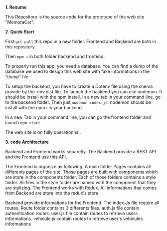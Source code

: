 **1. Resume**

This Repository is the source code for the prototype of the web site "MemoraCar".

**2. Quick Start**

First `git pull` this repo in a new folder. Frontend and Backend are both in this repository.

Then `npm i` in both folder backend and frontend.

To properly run this app, you need a database. You can find a dump of the database we used to design this web site 
with fake informations in the "dump" file.

To setup the backend, you have to create a Dotenv file using the shema provide by the .env.dist file.
To launch the backend you can use nodemon. It should be install with the npm install. In a new tab in your command line, 
go to the backend folder. Then just `nodemon index.js`. nodemon should be install with the npm i in your backend.

In a new Tab in your command line, you can go the frontend folder and launch `npm start`.

The web site is on fully operationnal.

**3. code Architecture**

Backend and Frontend works separetly. The Backend provide a REST API and the Frontend use this API.

The Frontend is organize as following. A main folder Pages contains all differents pages of the site. Those pages are built
with components which are store in the components folder. Each of those folders contains a style folder. All files in the 
style folder are named with the component that they are stylizing.
The Frontend works with Redux. All informations that comes from Backend are store into the redux's store.

Backend provide informations for the Frontend. The index.Js file require all routes. Route folder contains 3 differents files.
auth.js file contain authentication routes. user.js file contain routes to retrieve users informations. vehicule.js contain 
routes to retrieve user's vehicules informations
